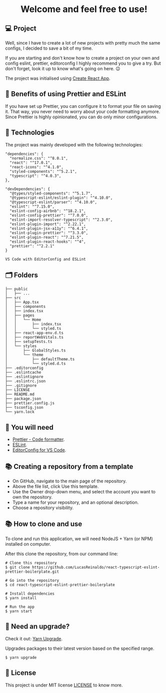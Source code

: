 <h1 align="center">Welcome and feel free to use!</h1>

## 💻 Project

Well, since I have to create a lot of new projects with pretty much the same configs, I decided to save a bit of my time.

If you are starting and don't know how to create a project on your own and config eslint, prettier, editorconfig I highly recommend you to give a try. But don't forget, look it up to know what's going on here. 😉

The project was initialised using [Create React App](https://reactjs.org/docs/create-a-new-react-app.html).

## 🤔 Benefits of using Prettier and ESLint

If you have set up Prettier, you can configure it to format your file on saving it. That way, you never need to worry about your code formatting anymore. Since Prettier is highly opinionated, you can do only minor configurations.

## 🚀 Technologies

The project was mainly developed with the following technologies:

```
"dependencies": {
  "normalize.css": "^8.0.1",
  "react": "^17.0.1",
  "react-icons": "^4.1.0",
  "styled-components": "^5.2.1",
  "typescript": "^4.0.3",
},

"devDependencies": {
  "@types/styled-components": "^5.1.7",
  "@typescript-eslint/eslint-plugin": "^4.10.0",
  "@typescript-eslint/parser": "^4.10.0",
  "eslint": "^7.15.0",
  "eslint-config-airbnb": "^18.2.1",
  "eslint-config-prettier": "^7.0.0",
  "eslint-import-resolver-typescript": "^2.3.0",
  "eslint-plugin-import": "^2.22.1",
  "eslint-plugin-jsx-a11y": "^6.4.1",
  "eslint-plugin-prettier": "^3.3.0",
  "eslint-plugin-react": "^7.21.5",
  "eslint-plugin-react-hooks": "^4",
  "prettier": "^2.2.1"
}

VS Code with EditorConfig and ESLint
```

## 🗂 Folders

```
├── public
│   ├── ...
├── src
│   ├── App.tsx
│   ├── components
│   ├── index.tsx
│   ├── pages
│   │   └── Home
│   │       ├── index.tsx
│   │       └── styled.ts
│   ├── react-app-env.d.ts
│   ├── reportWebVitals.ts
│   ├── setupTests.ts
│   └── styles
│       ├── GlobalStyles.ts
│       └── theme
│           ├── defaultTheme.ts
│           └── styled.d.ts
├── .editorconfig
├── .eslintcache
├── .eslintignore
├── .eslintrc.json
├── .gitignore
├── LICENSE
├── README.md
├── package.json
├── prettier.config.js
├── tsconfig.json
└── yarn.lock
```

## 🧩 You will need

- [Prettier - Code formatter](https://marketplace.visualstudio.com/items?itemName=esbenp.prettier-vscode).
- [ESLint](https://marketplace.visualstudio.com/items?itemName=dbaeumer.vscode-eslint).
- [EditorConfig for VS Code](https://marketplace.visualstudio.com/items?itemName=EditorConfig.EditorConfig).

## 📚 Creating a repository from a template

- On GitHub, navigate to the main page of the repository.
- Above the file list, click Use this template.
- Use the Owner drop-down menu, and select the account you want to own the repository.
- Type a name for your repository, and an optional description.
- Choose a repository visibility.

## 📚 How to clone and use

To clone and run this application, we will need NodeJS + Yarn (or NPM) installed on computer.

After this clone the repository, from our command line:

```
# Clone this repository
$ git clone https://github.com/LucasReinaldo/react-typescript-eslint-prettier-boilerplate.git

# Go into the repository
$ cd react-typescript-eslint-prettier-boilerplate

# Install dependencies
$ yarn install

# Run the app
$ yarn start
```

## 🧠 Need an upgrade?

Check it out: [Yarn Upgrade](https://classic.yarnpkg.com/en/docs/cli/upgrade/).

Upgrades packages to their latest version based on the specified range.

```
$ yarn upgrade
```

## 📖 License

This project is under MIT license [LICENSE](LICENSE.md) to know more.
